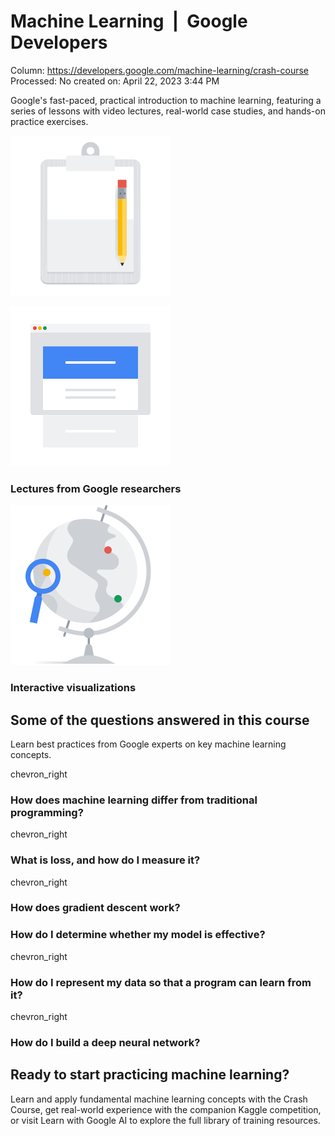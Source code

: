 # Machine Learning  |  Google Developers

Column: https://developers.google.com/machine-learning/crash-course
Processed: No
created on: April 22, 2023 3:44 PM

Google's fast-paced, practical introduction to machine learning, featuring a series of lessons with video lectures, real-world case studies, and hands-on practice exercises.

![](Machine%20Learning%20Google%20Developers%20aaf464e428de48d6bfeefa43f497e64b/landing-icon-clipboard.svg)

![](Machine%20Learning%20Google%20Developers%20aaf464e428de48d6bfeefa43f497e64b/landing-icon-list.svg)

### Lectures from Google researchers

![](Machine%20Learning%20Google%20Developers%20aaf464e428de48d6bfeefa43f497e64b/landing-icon-globe.svg)

### Interactive visualizations

## Some of the questions answered in this course

Learn best practices from Google experts on key machine learning concepts.

chevron_right

### How does machine learning differ from traditional programming?

chevron_right

### What is loss, and how do I measure it?

chevron_right

### How does gradient descent work?

### How do I determine whether my model is effective?

chevron_right

### How do I represent my data so that a program can learn from it?

chevron_right

### How do I build a deep neural network?

## Ready to start practicing machine learning?

Learn and apply fundamental machine learning concepts with the Crash Course, get real-world experience with the companion Kaggle competition, or visit Learn with Google AI to explore the full library of training resources.